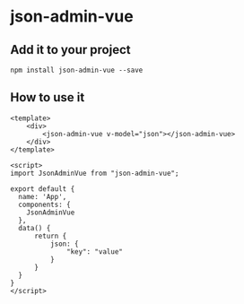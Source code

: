 # json-admin-vue

## Add it to your project
```
npm install json-admin-vue --save
```

## How to use it

```
<template>
    <div>
        <json-admin-vue v-model="json"></json-admin-vue>
    </div>
</template>

<script>
import JsonAdminVue from "json-admin-vue";

export default {
  name: 'App',
  components: { 
    JsonAdminVue 
  }, 
  data() {
      return {
          json: {
              "key": "value"
          }
      }
  }
}
</script>
```
